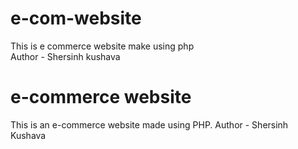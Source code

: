 # e-com-website
This is e commerce website make using php
<br>
Author - Shersinh kushava

# e-commerce website
This is an e-commerce website made using PHP.
Author - Shersinh Kushava
